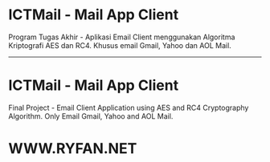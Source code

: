 # ICTMail - Mail App Client
Program Tugas Akhir - Aplikasi Email Client menggunakan Algoritma Kriptografi AES dan RC4. Khusus email Gmail, Yahoo dan AOL Mail.

----

# ICTMail - Mail App Client
Final Project - Email Client Application using AES and RC4 Cryptography Algorithm. Only Email Gmail, Yahoo and AOL Mail.

# WWW.RYFAN.NET
